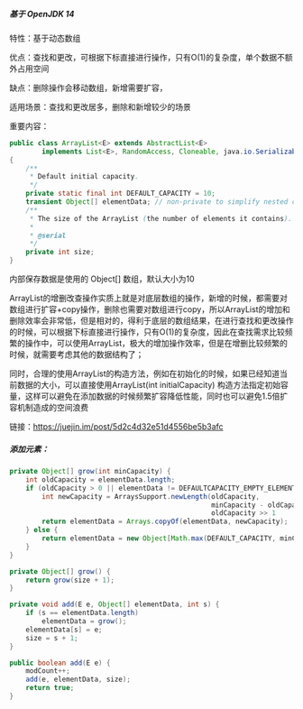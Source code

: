 ##### 基于 OpenJDK 14

特性：基于动态数组

优点：查找和更改，可根据下标直接进行操作，只有O(1)的复杂度，单个数据不额外占用空间

缺点：删除操作会移动数组，新增需要扩容，

适用场景：查找和更改居多，删除和新增较少的场景



重要内容：

```java
public class ArrayList<E> extends AbstractList<E>
        implements List<E>, RandomAccess, Cloneable, java.io.Serializable
{
    /**
     * Default initial capacity.
     */
    private static final int DEFAULT_CAPACITY = 10;
    transient Object[] elementData; // non-private to simplify nested class access
    /**
     * The size of the ArrayList (the number of elements it contains).
     *
     * @serial
     */
    private int size;
}
```

内部保存数据是使用的 Object[] 数组，默认大小为10

​	ArrayList的增删改查操作实质上就是对底层数组的操作，新增的时候，都需要对数组进行扩容+copy操作，删除也需要对数组进行copy，所以ArrayList的增加和删除效率会非常低，但是相对的，得利于底层的数组结果，在进行查找和更改操作的时候，可以根据下标直接进行操作，只有O(1)的复杂度，因此在查找需求比较频繁的操作中，可以使用ArrayList，极大的增加操作效率，但是在增删比较频繁的时候，就需要考虑其他的数据结构了； 

​	同时，合理的使用ArrayList的构造方法，例如在初始化的时候，如果已经知道当前数据的大小，可以直接使用ArrayList(int initialCapacity)  构造方法指定初始容量，这样可以避免在添加数据的时候频繁扩容降低性能，同时也可以避免1.5倍扩容机制造成的空间浪费

链接：https://juejin.im/post/5d2c4d32e51d4556be5b3afc

##### 添加元素：

```java
private Object[] grow(int minCapacity) {
    int oldCapacity = elementData.length;
    if (oldCapacity > 0 || elementData != DEFAULTCAPACITY_EMPTY_ELEMENTDATA) {
        int newCapacity = ArraysSupport.newLength(oldCapacity,
                                                  minCapacity - oldCapacity, /* minimum growth */
                                                  oldCapacity >> 1           /* preferred growth */);
        return elementData = Arrays.copyOf(elementData, newCapacity);
    } else {
        return elementData = new Object[Math.max(DEFAULT_CAPACITY, minCapacity)];
    }
}

private Object[] grow() {
    return grow(size + 1);
}

private void add(E e, Object[] elementData, int s) {
    if (s == elementData.length)
        elementData = grow();
    elementData[s] = e;
    size = s + 1;
}

public boolean add(E e) {
    modCount++;
    add(e, elementData, size);
    return true;
}
```